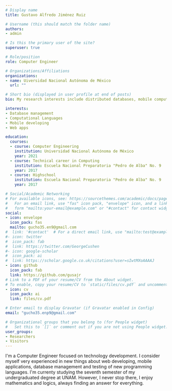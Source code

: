 ```yaml
---
# Display name
title: Gustavo Alfredo Jiménez Ruiz

# Username (this should match the folder name)
authors:
- admin

# Is this the primary user of the site?
superuser: true

# Role/position
role: Computer Engineer

# Organizations/Affiliations
organizations:
- name: Uiversidad Nacional Autónoma de México
  url: ""

# Short bio (displayed in user profile at end of posts)
bio: My research interests include distributed databases, mobile computing, webapps and all about technologies implemented by logistics of computing.

interests:
- Database management
- Computational Languages
- Mobile developing
- Web apps

education:
  courses:
  - course: Computer Engineering
    institution: Universidad Nacional Autónoma de México
    year: 2021
  - course: Technical career in Computing
    institution: Escuela Nacional Preparatoria "Pedro de Alba" No. 9
    year: 2017
  - course: Highschool
    institution: Escuela Nacional Preparatoria "Pedro de Alba" No. 9
    year: 2017

# Social/Academic Networking
# For available icons, see: https://sourcethemes.com/academic/docs/page-builder/#icons
#   For an email link, use "fas" icon pack, "envelope" icon, and a link in the
#   form "mailto:your-email@example.com" or "#contact" for contact widget.
social:
- icon: envelope
  icon_pack: fas
  mailto: gucho35.en9@gmail.com
#  link: '#contact'  # For a direct email link, use "mailto:test@example.org".
#- icon: twitter
#  icon_pack: fab
#  link: https://twitter.com/GeorgeCushen
#- icon: google-scholar
#  icon_pack: ai
#  link: https://scholar.google.co.uk/citations?user=sIwtMXoAAAAJ
- icon: github
  icon_pack: fab
  link: https://github.com/gusajr
# Link to a PDF of your resume/CV from the About widget.
# To enable, copy your resume/CV to `static/files/cv.pdf` and uncomment the lines below.
- icon: cv
  icon_pack: ai
  link: files/cv.pdf

# Enter email to display Gravatar (if Gravatar enabled in Config)
email: "gucho35.enp9@gmail.com"

# Organizational groups that you belong to (for People widget)
#   Set this to `[]` or comment out if you are not using People widget.
user_groups:
- Researchers
- Visitors
---
```


  I'm a Computer Engineer focused on technology development. I consider
  myself very experienced in new things about web developing, mobile
  applications, database management and testing of new programming
  languages. I'm currenty studying the seventh semester of my
  undergraduated degree at UNAM. However, I never stop there, I enjoy
  mathematics and logics, always finding an answer for everything.